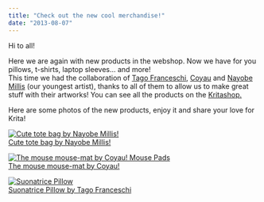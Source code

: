 ```yaml
---
title: "Check out the new cool merchandise!"
date: "2013-08-07"
---
```


Hi to all!

Here we are again with new products in the webshop. Now we have for you pillows, t-shirts, laptop sleeves... and more!  
This time we had the collaboration of [Tago Franceschi](http://tago73.deviantart.com/), [Coyau](http://coyau.deviantart.com/) and [Nayobe Millis](http://nayobe.deviantart.com/) (our youngest artist), thanks to all of them to allow us to make great stuff with their artworks! You can see all the products on the [Kritashop.](http://www.zazzle.com/kritashop)

Here are some photos of the new products, enjoy it and share your love for Krita!

 [![Cute tote bag by Nayobe Millis!](../images/cute_tote_bag_by_nayobe_millis-rb084be13f7ce4cf393c23426deeafec6_v9w6h_8byvr_325.jpg)](http://www.zazzle.com/cute_tote_bag_by_nayobe_millis-149885580187560722?rf=238190111473756473)   
[Cute tote bag by Nayobe Millis!](http://www.zazzle.com/cute_tote_bag_by_nayobe_millis-149885580187560722?rf=238190111473756473)

 [![The mouse mouse-mat by Coyau! Mouse Pads](../images/the_mouse_mouse_mat_by_coyau_mouse_pads-r63351f30c3b343708d5c1ffab1d33f92_x74vi_8byvr_325.jpg)](http://www.zazzle.com/the_mouse_mouse_mat_by_coyau_mouse_pads-144742911895648333?rf=238190111473756473)   
[The mouse mouse-mat by Coyau!](http://www.zazzle.com/the_mouse_mouse_mat_by_coyau_mouse_pads-144742911895648333?rf=238190111473756473)

 [![Suonatrice Pillow](../images/suonatrice_pillow-r3cc26e9551a743ebbae154d5abd4643b_2izwx_8byvr_325.jpg)](http://www.zazzle.com/suonatrice_pillow-189124545277935817?rf=238190111473756473)   
[Suonatrice Pillow by Tago Franceschi](http://www.zazzle.com/suonatrice_pillow-189124545277935817)
